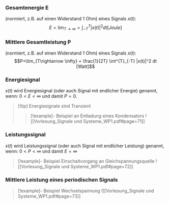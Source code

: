 ### Gesamtenergie E 
(normiert, z.B. auf einen Widerstand 1 Ohm) eines Signals $x(t)$:
$$E=\lim_{T\rightarrow \infty} = \int^{T}_{-T} |x(t)|^2 dt [Joule]$$
### Mittlere Gesamtleistung P 
(normiert, z.B. auf einen Widerstand 1 Ohm) eines Signals $x(t)$:
$$P=\lim_{T\rightarrow \infty} = \frac{1}{2T} \int^{T}_{-T} |x(t)|^2 dt [Watt]$$
### Energiesignal
$x(t)$ wird Energiesignal (oder auch Signal mit endlicher Energie) genannt, wenn: $0 < E < \infty$ und damit $P = 0$.
>[!tip] Energiesignale sind Transient
>>[!example]- Beispiel an Entladung eines Kondensators
>>![[Vorlesung_Signale und Systeme_WP1.pdf#page=71]]

### Leistungssignal
$x(t)$ wird Leistungssignal (oder auch Signal mit endlicher Leistung) genannt, wenn: $0 < P < \infty$ und damit $E = \infty$
>[!example]- Beispiel Einschaltvorgang an Gleichspannungsquelle
>![[Vorlesung_Signale und Systeme_WP1.pdf#page=72]]

### Mittlere Leistung eines periodischen Signals
>[!example]- Beispiel Wechselspannung
>![[Vorlesung_Signale und Systeme_WP1.pdf#page=73]]

